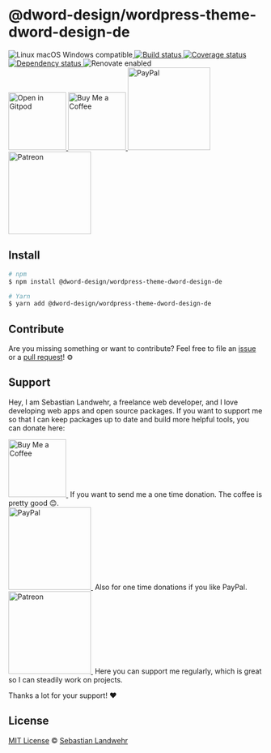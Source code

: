 <!-- TITLE/ -->
# @dword-design/wordpress-theme-dword-design-de
<!-- /TITLE -->

<!-- BADGES/ -->
<p>
    <img src="https://img.shields.io/badge/os-linux%20%7C%C2%A0macos%20%7C%C2%A0windows-blue" alt="Linux macOS Windows compatible"><a href="https://github.com/dword-design/wordpress-theme-dword-design.de/actions">
      <img
        src="https://github.com/dword-design/wordpress-theme-dword-design.de/workflows/build/badge.svg"
        alt="Build status"
      >
    </a><a href="https://codecov.io/gh/dword-design/wordpress-theme-dword-design.de">
      <img
        src="https://codecov.io/gh/dword-design/wordpress-theme-dword-design.de/branch/master/graph/badge.svg"
        alt="Coverage status"
      >
    </a><a href="https://david-dm.org/dword-design/wordpress-theme-dword-design.de">
      <img src="https://img.shields.io/david/dword-design/wordpress-theme-dword-design.de" alt="Dependency status">
    </a><img src="https://img.shields.io/badge/renovate-enabled-brightgreen" alt="Renovate enabled"><br/><a href="https://gitpod.io/#https://github.com/dword-design/wordpress-theme-dword-design.de">
      <img
        src="https://gitpod.io/button/open-in-gitpod.svg"
        alt="Open in Gitpod"
        width="114"
      >
    </a><a href="https://www.buymeacoffee.com/dword">
      <img
        src="https://www.buymeacoffee.com/assets/img/guidelines/download-assets-sm-2.svg"
        alt="Buy Me a Coffee"
        width="114"
      >
    </a><a href="https://paypal.me/SebastianLandwehr">
      <img
        src="https://sebastianlandwehr.com/images/paypal.svg"
        alt="PayPal"
        width="163"
      >
    </a><a href="https://www.patreon.com/dworddesign">
      <img
        src="https://sebastianlandwehr.com/images/patreon.svg"
        alt="Patreon"
        width="163"
      >
    </a>
</p>
<!-- /BADGES -->

<!-- DESCRIPTION/ -->

<!-- /DESCRIPTION -->

<!-- INSTALL/ -->
## Install

```bash
# npm
$ npm install @dword-design/wordpress-theme-dword-design-de

# Yarn
$ yarn add @dword-design/wordpress-theme-dword-design-de
```
<!-- /INSTALL -->

<!-- LICENSE/ -->
## Contribute

Are you missing something or want to contribute? Feel free to file an [issue](https://github.com/dword-design/wordpress-theme-dword-design.de/issues) or a [pull request](https://github.com/dword-design/wordpress-theme-dword-design.de/pulls)! ⚙️

## Support

Hey, I am Sebastian Landwehr, a freelance web developer, and I love developing web apps and open source packages. If you want to support me so that I can keep packages up to date and build more helpful tools, you can donate here:

<p>
  <a href="https://www.buymeacoffee.com/dword">
    <img
      src="https://www.buymeacoffee.com/assets/img/guidelines/download-assets-sm-2.svg"
      alt="Buy Me a Coffee"
      width="114"
    >
  </a>&nbsp;If you want to send me a one time donation. The coffee is pretty good 😊.<br/>
  <a href="https://paypal.me/SebastianLandwehr">
    <img
      src="https://sebastianlandwehr.com/images/paypal.svg"
      alt="PayPal"
      width="163"
    >
  </a>&nbsp;Also for one time donations if you like PayPal.<br/>
  <a href="https://www.patreon.com/dworddesign">
    <img
      src="https://sebastianlandwehr.com/images/patreon.svg"
      alt="Patreon"
      width="163"
    >
  </a>&nbsp;Here you can support me regularly, which is great so I can steadily work on projects.
</p>

Thanks a lot for your support! ❤️

## License

[MIT License](https://opensource.org/licenses/MIT) © [Sebastian Landwehr](https://sebastianlandwehr.com)
<!-- /LICENSE -->

